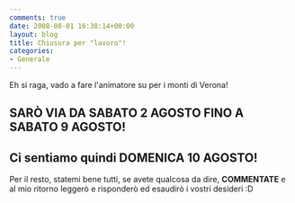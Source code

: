```yaml
---
comments: true
date: 2008-08-01 16:38:14+00:00
layout: blog
title: Chiusura per "lavoro"!
categories:
- Generale
---
```


Eh si raga, vado a fare l'animatore su per i monti di Verona!


## 




## **SARÒ VIA DA SABATO 2 AGOSTO FINO A SABATO 9 AGOSTO!**




## **Ci sentiamo quindi DOMENICA 10 AGOSTO!**






















Per il resto, statemi bene tutti, se avete qualcosa da dire, **COMMENTATE** e al mio ritorno leggerò e risponderò ed esaudirò i vostri desideri :D
